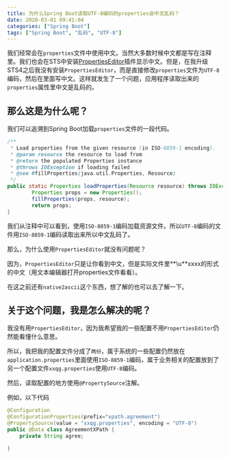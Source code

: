 ```yaml
---
title: 为什么Spring Boot读取UTF-8编码的properties会中文乱码？
date: 2020-03-01 09:41:04
categories: ["Spring Boot"]
tags: ["Spring Boot", "乱码", "UTF-8"]
---
```


我们经常会在`properties`文件中使用中文。当然大多数时候中文都是写在注释里。我们也会在STS中安装[PropertiesEditor](https://java-properties-editor.com/index.html)插件显示中文。但是，在我升级STS4之后我没有安装`PropertiesEditor`，而是直接修改`properties`文件为`UTF-8`编码，然后在里面写中文。这样就发生了一个问题，应用程序读取出来的
`properties`属性里中文是乱码的。
<!--more-->

## 那么这是为什么呢？
我们可以追溯到Spring Boot加载`properties`文件的一段代码。

```java
/**
 * Load properties from the given resource (in ISO-8859-1 encoding).
 * @param resource the resource to load from
 * @return the populated Properties instance
 * @throws IOException if loading failed
 * @see #fillProperties(java.util.Properties, Resource)
 */
public static Properties loadProperties(Resource resource) throws IOException {
		Properties props = new Properties();
		fillProperties(props, resource);
		return props;
}
```

我们从注释中可以看到，使用`ISO-8859-1`编码加载资源文件。所以`UTF-8`编码的文件用`ISO-8859-1`编码读取出来所以中文乱码了。

那么，为什么使用`PropertiesEditor`就没有问题呢？

因为，`PropertiesEditor`只是让你看到中文，但是实际文件里**\u**xxxx的形式的中文（用文本编辑器打开properties文件看看）。

在这之前还有`native2ascii`这个东西，想了解的也可以去了解一下。



## 关于这个问题，我是怎么解决的呢？

我没有用`PropertiesEditor`，因为我希望我的一些配置不用`PropertiesEditor`仍然能看懂什么意思。

所以，我把我的配置文件分成了`两份`，属于系统的一些配置仍然放在`application.properties`里面使用`ISO-8859-1`编码，属于业务相关的配置放到了另一个配置文件`xxqg.properties`使用`UTF-8`编码。



然后，读取配置的地方使用`@PropertySource`注解。

例如，以下代码

```java
@Configuration
@ConfigurationProperties(prefix="xpath.agreement")
@PropertySource(value = "xxqg.properties", encoding = "UTF-8")
public @Data class AgreementXPath {
	private String agree;

}
```



